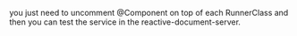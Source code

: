 you just need to uncomment @Component on top of each RunnerClass and then you can test the service in the reactive-document-server.
